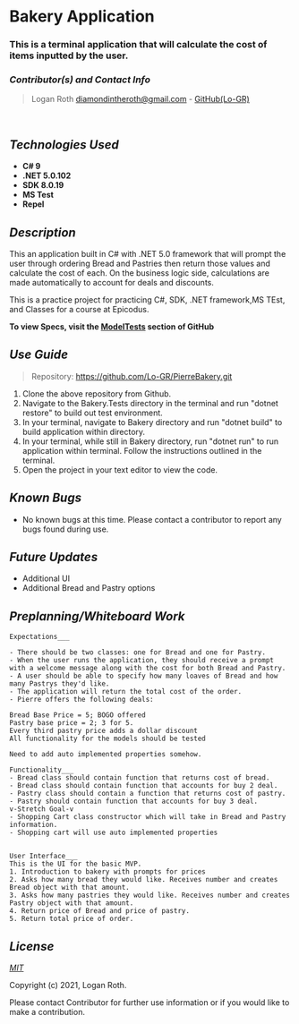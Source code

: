 # **Bakery Application**
### This is a terminal application that will calculate the cost of items inputted by the user.

 ### _Contributor(s) and Contact Info_
> Logan Roth diamondintheroth@gmail.com - [GitHub(Lo-GR)](https://github.com/Lo-GR)

<br/>

## _Technologies Used_

* **C# 9**
* **.NET 5.0.102**
* **SDK 8.0.19**
* **MS Test**
* **Repel**

## _Description_
This an application built in C# with .NET 5.0 framework that will prompt the user through ordering Bread and Pastries then return those values and calculate the cost of each. On the business logic side, calculations are made automatically to account for deals and discounts.

This is a practice project for practicing C#, SDK, .NET framework,MS TEst, and Classes for a course at Epicodus.

**To view Specs, visit the [ModelTests](https://github.com/Lo-GR/PierreBakery/tree/main/Bakery.Tests/ModelTests) section of GitHub**

## _Use Guide_

> Repository: https://github.com/Lo-GR/PierreBakery.git
1. Clone the above repository from Github.
2. Navigate to the Bakery.Tests directory in the terminal and run "dotnet restore" to build out test environment.
3. In your terminal, navigate to Bakery directory and run "dotnet build" to build application within directory. 
4. In your terminal, while still in Bakery directory, run "dotnet run" to run application within terminal. Follow the instructions outlined in the terminal.
5. Open the project in your text editor to view the code.


## _Known Bugs_
* No known bugs at this time. Please contact a contributor to report any bugs found during use.

## _Future Updates_
* Additional UI
* Additional Bread and Pastry options

## _Preplanning/Whiteboard Work_

```
Expectations___

- There should be two classes: one for Bread and one for Pastry.
- When the user runs the application, they should receive a prompt with a welcome message along with the cost for both Bread and Pastry.
- A user should be able to specify how many loaves of Bread and how many Pastrys they'd like.
- The application will return the total cost of the order.
- Pierre offers the following deals:

Bread Base Price = 5; BOGO offered
Pastry base price = 2; 3 for 5.
Every third pastry price adds a dollar discount
All functionality for the models should be tested

Need to add auto implemented properties somehow.

Functionality___
- Bread class should contain function that returns cost of bread.
- Bread class should contain function that accounts for buy 2 deal.
- Pastry class should contain a function that returns cost of pastry. 
- Pastry should contain function that accounts for buy 3 deal.
v-Stretch Goal-v
- Shopping Cart class constructor which will take in Bread and Pastry information. 
- Shopping cart will use auto implemented properties


User Interface___
This is the UI for the basic MVP.
1. Introduction to bakery with prompts for prices
2. Asks how many bread they would like. Receives number and creates Bread object with that amount.
3. Asks how many pastries they would like. Receives number and creates Pastry object with that amount.
4. Return price of Bread and price of pastry.
5. Return total price of order.
```
## _License_

[_MIT_](https://opensource.org/licenses/MIT)

Copyright (c) 2021, Logan Roth.

Please contact Contributor for further use information or if you would like to make a contribution.